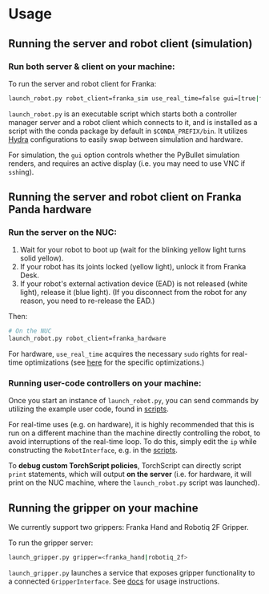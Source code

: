 # Usage

## Running the server and robot client (simulation)

### Run both server & client **on your machine**:

To run the server and robot client for Franka:
```bash
launch_robot.py robot_client=franka_sim use_real_time=false gui=[true|false]
```

`launch_robot.py` is an executable script which starts both a controller manager server and a robot client which connects to it, and is installed as a script with the conda package by default in `$CONDA_PREFIX/bin`. It utilizes [Hydra](https://hydra.cc/) configurations to easily swap between simulation and hardware.

For simulation, the `gui` option controls whether the PyBullet simulation renders, and requires an active display (i.e. you may need to use VNC if `ssh`ing).

## Running the server and robot client on Franka Panda hardware

### Run the server **on the NUC**:

1. Wait for your robot to boot up (wait for the blinking yellow light turns solid yellow).
1. If your robot has its joints locked (yellow light), unlock it from Franka Desk.
1. If your robot's external activation device (EAD) is not released (white light), release it (blue light). (If you disconnect from the robot for any reason, you need to re-release the EAD.)

Then:

```bash
# On the NUC
launch_robot.py robot_client=franka_hardware
```

For hardware, `use_real_time` acquires the necessary `sudo` rights for real-time optimizations (see [here](https://github.com/facebookresearch/fairo/blob/main/polymetis/polymetis/include/real_time.hpp) for the specific optimizations.)
### Running user-code controllers **on your machine**:

Once you start an instance of `launch_robot.py`, you can send commands by utilizing the example user code, found in [scripts](https://github.com/facebookresearch/fairo/tree/main/polymetis/examples).

For real-time uses (e.g. on hardware), it is highly recommended that this is run on a different machine than the machine directly controlling the robot, to avoid interruptions of the real-time loop. To do this, simply edit the `ip` while constructing the `RobotInterface`, e.g. in the [scripts](https://github.com/facebookresearch/fairo/tree/main/polymetis/examples).

To **debug custom TorchScript policies**, TorchScript can directly script `print` statements, which will output **on the server** (i.e. for hardware, it will print on the NUC machine, where the `launch_robot.py` script was launched).


## Running the gripper **on your machine**

We currently support two grippers: Franka Hand and Robotiq 2F Gripper.

To run the gripper server:
```bash
launch_gripper.py gripper=<franka_hand|robotiq_2f>
```

`launch_gripper.py` launches a service that exposes gripper functionality to a connected `GripperInterface`. 
See [docs](https://polymetis-docs.github.io/usage.html) for usage instructions.